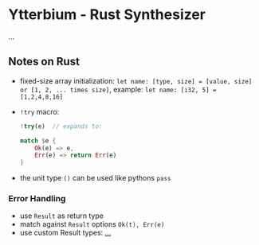 # Ytterbium - Rust Synthesizer

...

## Notes on Rust

- fixed-size array initialization: `let name: [type, size] = [value, size] or [1, 2, ... times size]`, example: `let name: [i32, 5] = [1,2,4,8,16]`
- `!try` macro:

    ```rust
    !try(e)  // expands to:

    match $e {
        Ok(e) => e,
        Err(e) => return Err(e)
    }
    ```
- the unit type `()` can be used like pythons `pass`

### Error Handling

- use `Result` as return type
- match against `Result` options `Ok(t), Err(e)`
- use custom Result types: [...](http://www.hydrocodedesign.com/2014/05/28/practicality-with-rust-error-handling/)